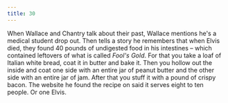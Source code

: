 ```yaml
---
title: 30
---
```


When Wallace and Chantry talk about their past, Wallace mentions he's a medical student drop out.
Then tells a story he remembers that when Elvis died, they found 40 pounds of undigested food in his intestines &ndash; which contained leftovers of what is called _Fool's Gold_.
For that you take a loaf of Italian white bread, coat it in butter and bake it.
Then you hollow out the inside and coat one side with an entire jar of peanut butter and the other side with an entire jar of jam.
After that you stuff it with a pound of crispy bacon.
The website he found the recipe on said it serves eight to ten people.
Or one Elvis.
